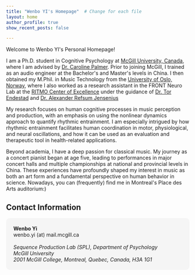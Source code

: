 ```yaml
---
title: "Wenbo YI's Homepage"  # Change for each file
layout: home
author_profile: true
show_recent_posts: false

---
```



Welcome to Wenbo YI's Personal Homepage!

I am a Ph.D. student in Cognitive Psychology at [McGill University, Canada](https://www.mcgill.ca/psychology/), where I am advised by [Dr. Caroline Palmer](https://www.mcgill.ca/spl/palmer). Prior to joining McGill, I trained as an audio engineer at the Bachelor's and Master's levels in China. I then obtained my M.Phil. in Music Technology from the [University of Oslo, Norway](https://www.uio.no/english/index.html), where I also worked as a research assistant in the FRONT Neuro Lab at the [RITMO Center of Excellence](https://www.uio.no/ritmo/english) under the guidance of [Dr. Tor Endestad](https://www.sv.uio.no/psi/english/people/academic/tendesta/) and [Dr. Alexander Refsum Jensenius](https://www.uio.no/ritmo/english/people/management/alexanje/index.html)

My research focuses on human cognitive processes in music perception and production, with an emphasis on using the nonlinear dynamics approach to quantify rhythmic entrainment. I am especially intrigued by how rhythmic entrainment facilitates human coordination in motor, physiological, and neural oscillations, and how it can be used as an evaluation and therapeutic tool in health-related applications.

Beyond academia, I have a deep passion for classical music. My journey as a concert pianist began at age five, leading to performances in major concert halls and multiple championships at national and provincial levels in China. These experiences have profoundly shaped my interest in music as both an art form and a fundamental perspective on human behavior in science. Nowadays, you can (frequently) find me in Montreal's Place des Arts auditorium:)

## Contact Information

<div style="background-color: #f5f5f5; padding: 20px; border-radius: 10px;">
  <strong>Wenbo Yi</strong><br>
  wenbo.yi (at) mail.mcgill.ca<br><br>
  <em>Sequence Production Lab (SPL), Department of Psychology</em><br>
  <em>McGill University</em><br>
  <em>2001 McGill College, Montreal, Quebec, Canada, H3A 1G1</em>
</div>
